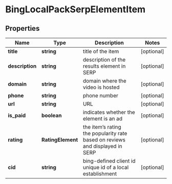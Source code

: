 # BingLocalPackSerpElementItem

## Properties

| Name | Type | Description | Notes |
|------------ | ------------- | ------------- | -------------|
**title** | **string** | title of the item |[optional]|
**description** | **string** | description of the results element in SERP |[optional]|
**domain** | **string** | domain where the video is hosted |[optional]|
**phone** | **string** | phone number |[optional]|
**url** | **string** | URL |[optional]|
**is_paid** | **boolean** | indicates whether the element is an ad |[optional]|
**rating** | **RatingElement** | the item’s rating <br>the popularity rate based on reviews and displayed in SERP |[optional]|
**cid** | **string** | bing-defined client id<br>unique id of a local establishment |[optional]|